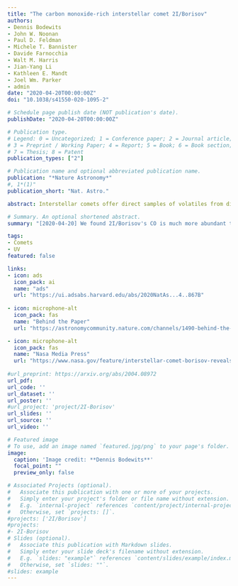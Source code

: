 ```yaml
---
title: "The carbon monoxide-rich interstellar comet 2I/Borisov"
authors:
- Dennis Bodewits
- John W. Noonan
- Paul D. Feldman
- Michele T. Bannister
- Davide Farnocchia
- Walt M. Harris
- Jian-Yang Li
- Kathleen E. Mandt
- Joel Wm. Parker
- admin
date: "2020-04-20T00:00:00Z"
doi: "10.1038/s41550-020-1095-2"

# Schedule page publish date (NOT publication's date).
publishDate: "2020-04-20T00:00:00Z"

# Publication type.
# Legend: 0 = Uncategorized; 1 = Conference paper; 2 = Journal article;
# 3 = Preprint / Working Paper; 4 = Report; 5 = Book; 6 = Book section;
# 7 = Thesis; 8 = Patent
publication_types: ["2"]

# Publication name and optional abbreviated publication name.
publication: "*Nature Astronomy*"
#, 1*(1)"
publication_short: "Nat. Astro."

abstract: Interstellar comets offer direct samples of volatiles from distant protoplanetary disks. 2I/Borisov is the first notably active interstellar comet discovered in our solar system[1]. Comets are condensed samples of the gas, ice, and dust that were in a star’s protoplanetary disk during the formation of its planets and inform our understanding on how chemical compositions and abundances vary with distance from the central star. Their orbital migration moves volatiles[2], organic material, and prebiotic chemicals in their host system[3]. In our solar system, hundreds of comets have been observed remotely, and a few have been studied up close by space missions[4]. However, knowledge of extrasolar comets has been limited to what could be gleaned from distant, unresolved observations of cometary regions around other stars, with only one detection of carbon monoxide[5]. Here we report that the coma of 2I/Borisov contains significantly more CO than H2O gas, with abundances of at least 173%, more than three times higher than previously measured for any comet in the inner (<2.5 au) solar system[4]. Our ultraviolet observations of 2I/Borisov provide the first glimpse into the ice content and chemical composition of the protoplanetary disk of another star that is substantially different from our own. 

# Summary. An optional shortened abstract.
summary: "[2020-04-20] We found 2I/Borisov's CO is much more abundant than all our own comets in inner solar system, which indicates its origin."

tags:
- Comets
- UV
featured: false

links:
- icon: ads
  icon_pack: ai
  name: "ads"
  url: "https://ui.adsabs.harvard.edu/abs/2020NatAs...4..867B"
  
- icon: microphone-alt
  icon_pack: fas
  name: "Behind the Paper"
  url: "https://astronomycommunity.nature.com/channels/1490-behind-the-paper/posts/66210-the-dark-and-cold-origins-of-interstellar-visitor-2i-borisov"

- icon: microphone-alt
  icon_pack: fas
  name: "Nasa Media Press"
  url: "https://www.nasa.gov/feature/interstellar-comet-borisov-reveals-its-chemistry-and-possible-origins"
  
#url_preprint: https://arxiv.org/abs/2004.08972
url_pdf: 
url_code: ''
url_dataset: ''
url_poster: ''
#url_project: 'project/2I-Borisov'
url_slides: ''
url_source: ''
url_video: ''

# Featured image
# To use, add an image named `featured.jpg/png` to your page's folder. 
image:
  caption: 'Image credit: **Dennis Bodewits**'
  focal_point: ""
  preview_only: false

# Associated Projects (optional).
#   Associate this publication with one or more of your projects.
#   Simply enter your project's folder or file name without extension.
#   E.g. `internal-project` references `content/project/internal-project/index.md`.
#   Otherwise, set `projects: []`.
#projects: ['2I/Borisov']
#projects:
#- 2I-Borisov
# Slides (optional).
#   Associate this publication with Markdown slides.
#   Simply enter your slide deck's filename without extension.
#   E.g. `slides: "example"` references `content/slides/example/index.md`.
#   Otherwise, set `slides: ""`.
#slides: example
---
```

